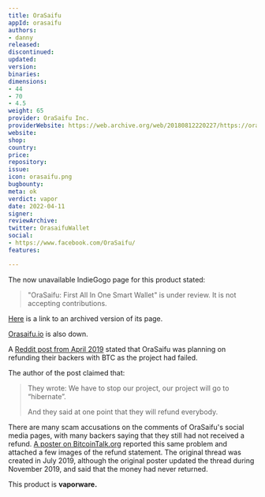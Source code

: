 ```yaml
---
title: OraSaifu
appId: orasaifu
authors:
- danny
released: 
discontinued: 
updated: 
version: 
binaries: 
dimensions:
- 44
- 70
- 4.5
weight: 65
provider: OraSaifu Inc.
providerWebsite: https://web.archive.org/web/20180812220227/https://orasaifu.io/
website: 
shop: 
country: 
price: 
repository: 
issue: 
icon: orasaifu.png
bugbounty: 
meta: ok
verdict: vapor
date: 2022-04-11
signer: 
reviewArchive: 
twitter: OrasaifuWallet
social:
- https://www.facebook.com/OraSaifu/
features: 

---
```


The now unavailable IndieGogo page for this product stated:

> "OraSaifu: First All In One Smart Wallet" is under review. It is not accepting contributions.

[Here](https://web.archive.org/web/20190117180758/https://www.indiegogo.com/projects/orasaifu-first-all-in-one-smart-wallet#/) is a link to an archived version of its page.

[Orasaifu.io](https://www.orasaifu.io/) is also down.

A [Reddit post from April 2019](https://www.reddit.com/r/Bitcoin/comments/bh6u0k/indiegogo_project_refunded_their_backers_in/) stated that OraSaifu was planning on refunding their backers with BTC as the project had failed.

The author of the post claimed that:

> They wrote: We have to stop our project, our project will go to “hibernate”.
>
> And they said at one point that they will refund everybody.

There are many scam accusations on the comments of OraSaifu's social media pages, with many backers saying that they still had not received a refund. [A poster on BitcoinTalk.org](https://bitcointalk.org/index.php?topic=5170463.0) reported this same problem and attached a few images of the refund statement. The original thread was created in July 2019, although the original poster updated the thread during November 2019, and said that the money had never returned.

This product is **vaporware.**